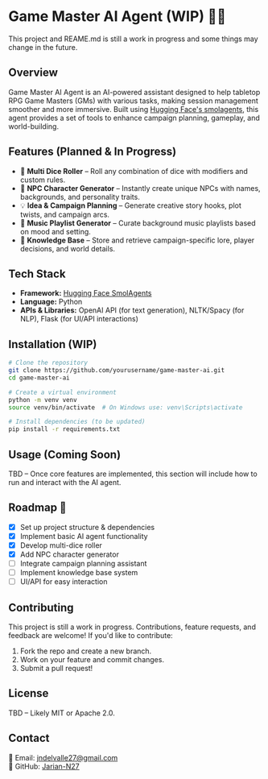 # Game Master AI Agent (WIP) 🎲🤖

This project and REAME.md is still a work in progress and some things may change in the future. 

## Overview
Game Master AI Agent is an AI-powered assistant designed to help tabletop RPG Game Masters (GMs) with various tasks, making session management smoother and more immersive. Built using [Hugging Face's smolagents](https://huggingface.co/docs/smolagents/index), this agent provides a set of tools to enhance campaign planning, gameplay, and world-building.

## Features (Planned & In Progress)
- 🎲 **Multi Dice Roller** – Roll any combination of dice with modifiers and custom rules.
- 🏰 **NPC Character Generator** – Instantly create unique NPCs with names, backgrounds, and personality traits.
- 💡 **Idea & Campaign Planning** – Generate creative story hooks, plot twists, and campaign arcs.
- 🎵 **Music Playlist Generator** – Curate background music playlists based on mood and setting.
- 📖 **Knowledge Base** – Store and retrieve campaign-specific lore, player decisions, and world details.

## Tech Stack
- **Framework:** [Hugging Face SmolAgents](https://huggingface.co/docs/smolagents/index)
- **Language:** Python
- **APIs & Libraries:** OpenAI API (for text generation), NLTK/Spacy (for NLP), Flask (for UI/API interactions)

## Installation (WIP)
```bash
# Clone the repository
git clone https://github.com/yourusername/game-master-ai.git
cd game-master-ai

# Create a virtual environment
python -m venv venv
source venv/bin/activate  # On Windows use: venv\Scripts\activate

# Install dependencies (to be updated)
pip install -r requirements.txt
```

## Usage (Coming Soon)
TBD – Once core features are implemented, this section will include how to run and interact with the AI agent.

## Roadmap 🚀
- [x] Set up project structure & dependencies
- [x] Implement basic AI agent functionality
- [x] Develop multi-dice roller
- [x] Add NPC character generator
- [ ] Integrate campaign planning assistant
- [ ] Implement knowledge base system
- [ ] UI/API for easy interaction

## Contributing
This project is still a work in progress. Contributions, feature requests, and feedback are welcome! If you'd like to contribute:
1. Fork the repo and create a new branch.
2. Work on your feature and commit changes.
3. Submit a pull request!

## License
TBD – Likely MIT or Apache 2.0.

## Contact
📧 Email: jndelvalle27@gmail.com  
🐙 GitHub: [Jarian-N27](https://github.com/Jarian-N27)

